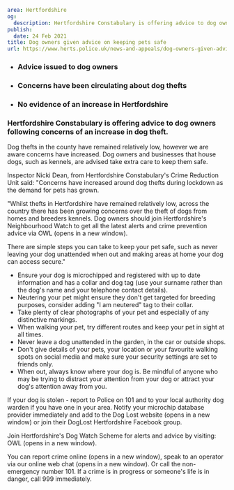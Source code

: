 ```yaml
area: Hertfordshire
og:
  description: Hertfordshire Constabulary is offering advice to dog owners following concerns of an increase in dog theft.
publish:
  date: 24 Feb 2021
title: Dog owners given advice on keeping pets safe
url: https://www.herts.police.uk/news-and-appeals/dog-owners-given-advice-on-keeping-pets-safe-1210
```

* ### Advice issued to dog owners

 * ### Concerns have been circulating about dog thefts

 * ### No evidence of an increase in Hertfordshire

### Hertfordshire Constabulary is offering advice to dog owners following concerns of an increase in dog theft.

Dog thefts in the county have remained relatively low, however we are aware concerns have increased. Dog owners and businesses that house dogs, such as kennels, are advised take extra care to keep them safe.

Inspector Nicki Dean, from Hertfordshire Constabulary's Crime Reduction Unit said: "Concerns have increased around dog thefts during lockdown as the demand for pets has grown.

"Whilst thefts in Hertfordshire have remained relatively low, across the country there has been growing concerns over the theft of dogs from homes and breeders kennels. Dog owners should join Hertfordshire's Neighbourhood Watch to get all the latest alerts and crime prevention advice via OWL (opens in a new window).

There are simple steps you can take to keep your pet safe, such as never leaving your dog unattended when out and making areas at home your dog can access secure."

 * Ensure your dog is microchipped and registered with up to date information and has a collar and dog tag (use your surname rather than the dog's name and your telephone contact details).
 * Neutering your pet might ensure they don't get targeted for breeding purposes, consider adding "I am neutered" tag to their collar.
 * Take plenty of clear photographs of your pet and especially of any distinctive markings.
 * When walking your pet, try different routes and keep your pet in sight at all times.
 * Never leave a dog unattended in the garden, in the car or outside shops.
 * Don't give details of your pets, your location or your favourite walking spots on social media and make sure your security settings are set to friends only.
 * When out, always know where your dog is. Be mindful of anyone who may be trying to distract your attention from your dog or attract your dog's attention away from you.

If your dog is stolen - report to Police on 101 and to your local authority dog warden if you have one in your area. Notify your microchip database provider immediately and add to the Dog Lost website (opens in a new window) or join their DogLost Hertfordshire Facebook group.

Join Hertfordshire's Dog Watch Scheme for alerts and advice by visiting: OWL (opens in a new window).

You can report crime online (opens in a new window), speak to an operator via our online web chat (opens in a new window). Or call the non-emergency number 101. If a crime is in progress or someone's life is in danger, call 999 immediately.
